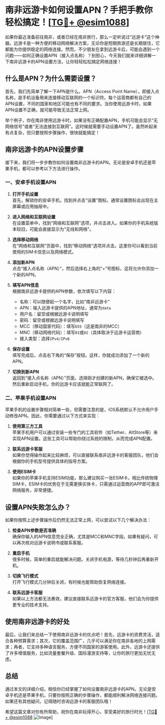 # 南非远游卡如何设置APN？手把手教你轻松搞定！[[TG💪+ @esim1088](https://t.me/s/esim1088)]

如果你最近准备前往南非，或者已经在南非旅行，那么一定听说过“远游卡”这个神器。远游卡是一种方便的移动网络解决方案，无论你是短期旅游还是长期居住，它都能为你提供稳定的网络连接。然而，不少朋友在拿到远游卡后，可能会遇到一个问题——如何正确设置APN（接入点名称）？别担心，今天我们就来详细讲解一下南非远游卡的APN设置方法，让你轻轻松松搞定网络连接！

## 什么是APN？为什么需要设置？

首先，我们先简单了解一下APN是什么。APN（Access Point Name），即接入点名称，是手机设备用来连接移动互联网的一个标识符。每个运营商都有自己的APN设置，不同的国家和地区可能也有不同的要求。当你使用远游卡时，如果APN设置不正确，就可能导致无法正常上网。

举个例子，你在南非使用远游卡时，如果没有正确配置APN，手机可能会显示“无网络信号”或者“无法连接到互联网”。这时候就需要手动设置APN了。虽然听起来有点复杂，但只要按照步骤操作，很快就能搞定！

## 南非远游卡的APN设置步骤

接下来，我们将一步步教你如何设置南非远游卡的APN。无论是安卓手机还是苹果手机，都可以参考以下方法进行操作。

### 一、安卓手机设置APN

1. **打开手机设置**  
   首先，解锁你的安卓手机，找到并点击“设置”图标。通常设置图标会出现在主屏幕或应用抽屉中。

2. **进入网络和互联网设置**  
   在设置菜单中，找到“网络和互联网”选项，并点击进入。如果你的手机系统版本较旧，可能会直接显示为“无线和网络”。

3. **选择移动网络**  
   在“网络和互联网”页面中，找到“移动网络”选项并点击。这里你可以看到当前使用的SIM卡信息以及网络模式。

4. **添加新APN**  
   点击“接入点名称（APN）”，然后选择右上角的“+”号图标，这将允许你添加一个新的APN。

5. **填写APN信息**  
   根据南非远游卡提供的APN参数，依次填写以下内容：
   - 名称：可以随便起一个名字，比如“南非远游卡”
   - APN：输入远游卡提供的APN地址，通常为`data`
   - 用户名：留空或根据远游卡说明填写
   - 密码：留空或根据远游卡说明填写
   - MCC（移动国家代码）：填写`655`（这是南非的MCC）
   - MNC（移动网络代码）：填写`01`或`02`（具体取决于远游卡运营商）
   - 接入类型：选择`IPv4/IPv6`

6. **保存设置**  
   填写完成后，点击右下角的“保存”按钮。这样，你就成功添加了一个新的APN。

7. **切换到新APN**  
   返回到“接入点名称（APN）”页面，选择刚才创建的新APN，确保它被选中。然后重新启动手机，你的远游卡应该就能正常联网了。

### 二、苹果手机设置APN

苹果手机的设置步骤相对简单一些，但需要注意的是，iOS系统默认不允许用户手动修改APN。因此，你需要通过以下方式来实现：

1. **使用第三方工具**  
   苹果手机用户可以通过安装一些专门的工具软件（如Tether、AltStore等）来实现APN设置。这些工具可以帮助你绕过系统的限制，从而完成APN配置。

2. **联系远游卡客服**  
   如果你觉得操作起来比较麻烦，可以直接联系南非远游卡的客服团队，他们会根据你的手机型号提供具体的指导方案。

3. **使用ESIM卡**  
   如果你的苹果手机支持ESIM功能，那么建议购买一张ESIM卡。相比传统物理SIM卡，ESIM卡的优势在于无需更换实体卡，只需通过运营商的APP即可激活网络服务，非常便捷。

## 设置APN失败怎么办？

如果你按照上述步骤操作后仍然无法正常上网，可以尝试以下几个解决办法：

1. **检查APN参数是否准确**  
   确保你输入的APN信息完全正确，尤其是MCC和MNC字段。如果有疑问，可以再次核对远游卡说明书或联系客服。

2. **重启手机**  
   很多时候，简单的重启就能解决问题。关闭手机电源，等待几秒钟后再重新开机。

3. **切换飞行模式**  
   打开飞行模式几分钟后关闭，有时候也能帮助恢复网络连接。

4. **联系远游卡客服**  
   如果以上方法都无法奏效，建议直接联系远游卡的官方客服，他们会为你提供更专业的技术支持。

## 使用南非远游卡的好处

最后，让我们来总结一下使用南非远游卡的优点吧！首先，远游卡的资费灵活，适合各种预算需求；其次，它的覆盖范围广，几乎可以满足你在南非各地的上网需求；再者，它支持多种语言服务，方便不同国家的游客使用。此外，远游卡还提供了许多增值服务，比如流量套餐升级、国际漫游支持等，让你的旅行更加无忧无虑。

## 总结

通过本文的详细介绍，相信你已经掌握了如何设置南非远游卡的APN。无论是安卓手机还是苹果手机，只要你按照正确的步骤操作，都能顺利解决网络连接问题。如果还有其他疑问，记得随时咨询远游卡的客服团队哦！

希望这篇文章对你有所帮助，祝你在南非玩得开心，享受美好的旅行时光！[[TG💪+ @esim1088](https://t.me/s/esim1088) ![Image](https://i.postimg.cc/4NQfJmqS/Snipaste-2025-05-13-00-14-12.png)]